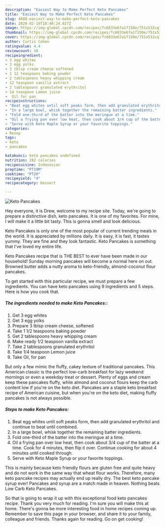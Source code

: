 ```yaml
---
description: "Easiest Way to Make Perfect Keto Pancakes"
title: "Easiest Way to Make Perfect Keto Pancakes"
slug: 4688-easiest-way-to-make-perfect-keto-pancakes
date: 2020-02-16T18:48:24.027Z
image: https://img-global.cpcdn.com/recipes/fc6833e67a1f150e/751x532cq70/keto-pancakes-recipe-main-photo.jpg
thumbnail: https://img-global.cpcdn.com/recipes/fc6833e67a1f150e/751x532cq70/keto-pancakes-recipe-main-photo.jpg
cover: https://img-global.cpcdn.com/recipes/fc6833e67a1f150e/751x532cq70/keto-pancakes-recipe-main-photo.jpg
author: Curtis Cohen
ratingvalue: 4.4
reviewcount: 10
recipeingredient:
- 3 egg whites
- 3 egg yolks
- 3 tblsp cream cheese softened
- 1 12 teaspoons baking powder
- 2 tablespoons heavy whipping cream
- 12 teaspoon vanilla extract
- 2 tablespoons granulated erythritol
- 14 teaspoon Lemon juice
-  Oil for pan
recipeinstructions:
- "Beat egg whites until soft peaks form, then add granulated erythritol and continue to beat until combined."
- "In a large bowl, whisk together the remaining batter ingredients."
- "Fold one-third of the batter into the meringue at a time."
- "Oil a frying pan over low heat, then cook about 3/4 cup of the batter at a time. Cook for 4 minutes, then flip it over. Continue cooking for about 4 minutes until cooked through."
- "Serve with Keto Maple Syrup or your favorite toppings."
categories:
- Resep
tags:
- keto
- pancakes

katakunci: keto pancakes undefined
nutrition: 282 calories
recipecuisine: Indonesian
preptime: "PT19M"
cooktime: "PT2H"
recipeyield: "4"
recipecategory: Dessert

---
```



![Keto Pancakes](https://img-global.cpcdn.com/recipes/fc6833e67a1f150e/751x532cq70/keto-pancakes-recipe-main-photo.jpg)

Hey everyone, it is Drew, welcome to my recipe site. Today, we're going to prepare a distinctive dish, keto pancakes. It is one of my favorites. For mine, I will make it a little bit tasty. This is gonna smell and look delicious.

Keto Pancakes is only one of the most popular of current trending meals in the world. It is appreciated by millions daily. It is easy, it is fast, it tastes yummy. They are fine and they look fantastic. Keto Pancakes is something that I've loved my entire life.

Keto Pancakes recipe that is THE BEST to ever have been made in our household! Sunday morning pancakes will become a normal here on out. Browned butter adds a nutty aroma to keto-friendly, almond-coconut flour pancakes.


To get started with this particular recipe, we must prepare a few ingredients. You can have keto pancakes using 9 ingredients and 5 steps. Here is how you cook that.

##### The ingredients needed to make Keto Pancakes::

1. Get 3 egg whites
1. Get 3 egg yolks
1. Prepare 3 tblsp cream cheese, softened
1. Take 1 1/2 teaspoons baking powder
1. Get 2 tablespoons heavy whipping cream
1. Make ready 1/2 teaspoon vanilla extract
1. Take 2 tablespoons granulated erythritol
1. Take 1/4 teaspoon Lemon juice
1. Take  Oil, for pan


But only a few mimic the fluffy, cakey texture of traditional pancakes. This American classic is the perfect low-carb breakfast for lazy weekend mornings or even a weekday treat or dessert. Plenty of eggs and cream keep these pancakes fluffy, while almond and coconut flours keep the carb content low if you&#39;re on the keto diet. Pancakes are a staple keto breakfast recipe of American cuisine, but when you&#39;re on the keto diet, making fluffy pancakes is not always possible. 

##### Steps to make Keto Pancakes:

1. Beat egg whites until soft peaks form, then add granulated erythritol and continue to beat until combined.
1. In a large bowl, whisk together the remaining batter ingredients.
1. Fold one-third of the batter into the meringue at a time.
1. Oil a frying pan over low heat, then cook about 3/4 cup of the batter at a time. Cook for 4 minutes, then flip it over. Continue cooking for about 4 minutes until cooked through.
1. Serve with Keto Maple Syrup or your favorite toppings.


This is mainly because keto friendly flours are gluten free and quite heavy and do not work in the same way that wheat flour works. Therefore, many keto pancake recipes may actually end up really dry. The best keto pancake syrup ever! Pancakes and syrup are a match made in heaven. Nothing beats Low Carb Keto Pancakes. 

So that is going to wrap it up with this exceptional food keto pancakes recipe. Thank you very much for reading. I'm sure you will make this at home. There's gonna be more interesting food in home recipes coming up. Remember to save this page in your browser, and share it to your family, colleague and friends. Thanks again for reading. Go on get cooking!
